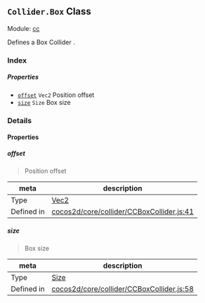 ## `Collider.Box` Class



Module: [cc](../modules/cc.md)


Defines a Box Collider .


### Index

##### Properties

  - [`offset`](#offset) `Vec2` Position offset
  - [`size`](#size) `Size` Box size





### Details


#### Properties


##### offset

> Position offset

| meta | description |
|------|-------------|
| Type | <a href="../classes/Vec2.html" class="crosslink">Vec2</a> |
| Defined in | [cocos2d/core/collider/CCBoxCollider.js:41](https://github.com/cocos-creator/engine/blob/44d068bea8120146521ec334827cb5b67a7d9b8f/cocos2d/core/collider/CCBoxCollider.js#L41) |



##### size

> Box size

| meta | description |
|------|-------------|
| Type | <a href="../classes/Size.html" class="crosslink">Size</a> |
| Defined in | [cocos2d/core/collider/CCBoxCollider.js:58](https://github.com/cocos-creator/engine/blob/44d068bea8120146521ec334827cb5b67a7d9b8f/cocos2d/core/collider/CCBoxCollider.js#L58) |






